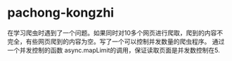 # pachong-kongzhi
在学习爬虫时遇到了一个问题。如果同时对10多个网页进行爬取，爬到的内容不完全，有些网页爬到的内容为空。写了一个可以控制并发数量的爬虫程序。
通过一个并发控制的函数 async.mapLimit的调用，保证读取页面是并发数控制在5.
